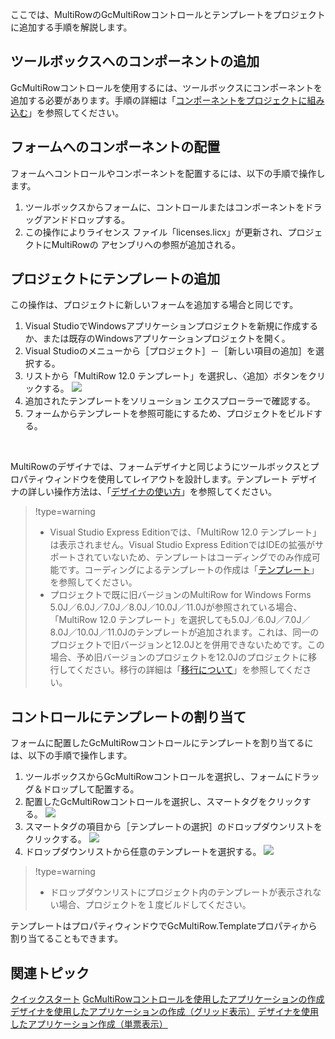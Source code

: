 ここでは、MultiRowのGcMultiRowコントロールとテンプレートをプロジェクトに追加する手順を解説します。

## ツールボックスへのコンポーネントの追加

GcMultiRowコントロールを使用するには、ツールボックスにコンポーネントを追加する必要があります。手順の詳細は「[コンポーネントをプロジェクトに組み込む](gcdocsite__documentlink?toc-item-id=47b30724-24c9-4f1f-8d6a-5df0c0d3e85d)」を参照してください。

## フォームへのコンポーネントの配置

フォームへコントロールやコンポーネントを配置するには、以下の手順で操作します。

1. ツールボックスからフォームに、コントロールまたはコンポーネントをドラッグアンドドロップする。
2. この操作によりライセンス ファイル「licenses.licx」が更新され、プロジェクトにMultiRowの アセンブリへの参照が追加される。

## プロジェクトにテンプレートの追加

この操作は、プロジェクトに新しいフォームを追加する場合と同じです。

1. Visual StudioでWindowsアプリケーションプロジェクトを新規に作成するか、または既存のWindowsアプリケーションプロジェクトを開く。
2. Visual Studioのメニューから［プロジェクト］－［新しい項目の追加］を選択する。
3. リストから「MultiRow 12.0 テンプレート」を選択し、〈追加〉ボタンをクリックする。
    ![](/DOCUMENT_SITE_LINK_PREFIX_HERE/document-site-files/images/f148c511-6e98-4b55-9904-150a375d5825/images/userguide/quickstart_addtoproject_additem.png)
4. 追加されたテンプレートをソリューション エクスプローラーで確認する。
5. フォームからテンプレートを参照可能にするため、プロジェクトをビルドする。
<br>


MultiRowのデザイナでは、フォームデザイナと同じようにツールボックスとプロパティウィンドウを使用してレイアウトを設計します。テンプレート デザイナの詳しい操作方法は、「[デザイナの使い方](gcdocsite__documentlink?toc-item-id=290de3fe-d3d8-4c1d-8d03-5ebd8b499812)」を参照してください。

> !type=warning
>
> * Visual Studio Express Editionでは、「MultiRow 12.0 テンプレート」は表示されません。Visual Studio Express EditionではIDEの拡張がサポートされていないため、テンプレートはコーディングでのみ作成可能です。コーディングによるテンプレートの作成は「[テンプレート](gcdocsite__documentlink?toc-item-id=12dbf56f-5a46-4435-8891-3b3abe3e9eb3)」を参照してください。
> * プロジェクトで既に旧バージョンのMultiRow for Windows Forms 5.0J／6.0J／7.0J／8.0J／10.0J／11.0Jが参照されている場合、「MultiRow 12.0 テンプレート」を選択しても5.0J／6.0J／7.0J／8.0J／10.0J／11.0Jのテンプレートが追加されます。これは、同一のプロジェクトで旧バージョンと12.0Jとを併用できないためです。この場合、予め旧バージョンのプロジェクトを12.0Jのプロジェクトに移行してください。移行の詳細は「[移行について](b911eceb-bf86-4aa3-9601-e842bb852ad5)」を参照してください。

## コントロールにテンプレートの割り当て

フォームに配置したGcMultiRowコントロールにテンプレートを割り当てるには、以下の手順で操作します。

1. ツールボックスからGcMultiRowコントロールを選択し、フォームにドラッグ＆ドロップして配置する。
2. 配置したGcMultiRowコントロールを選択し、スマートタグをクリックする。
    ![](/DOCUMENT_SITE_LINK_PREFIX_HERE/document-site-files/images/f148c511-6e98-4b55-9904-150a375d5825/images/userguide/quickstart_addtoproject_smarttag.png)
3. スマートタグの項目から［テンプレートの選択］のドロップダウンリストをクリックする。
    ![](/DOCUMENT_SITE_LINK_PREFIX_HERE/document-site-files/images/f148c511-6e98-4b55-9904-150a375d5825/images/userguide/quickstart_addtoproject_smarttag_selecttemplate_01.png)
4. ドロップダウンリストから任意のテンプレートを選択する。
    ![](/DOCUMENT_SITE_LINK_PREFIX_HERE/document-site-files/images/f148c511-6e98-4b55-9904-150a375d5825/images/userguide/quickstart_addtoproject_smarttag_selecttemplate_02.png)

> !type=warning
>
> * ドロップダウンリストにプロジェクト内のテンプレートが表示されない場合、プロジェクトを１度ビルドしてください。

テンプレートはプロパティウィンドウでGcMultiRow.Templateプロパティから割り当てることもできます。
## 関連トピック

[クイックスタート](gcdocsite__documentlink?toc-item-id=7cc5432a-cdaa-4c6a-8fd0-1331467c77da)
[GcMultiRowコントロールを使用したアプリケーションの作成](gcdocsite__documentlink?toc-item-id=47eaa599-8c22-4bda-9f56-f1fca0d0c516)
[デザイナを使用したアプリケーションの作成（グリッド表示）](gcdocsite__documentlink?toc-item-id=ce3d4763-5c4a-490f-b7f2-87c4918483ed)
[デザイナを使用したアプリケーション作成（単票表示）](gcdocsite__documentlink?toc-item-id=bdc58f26-9957-4042-af19-3c1504c580de)